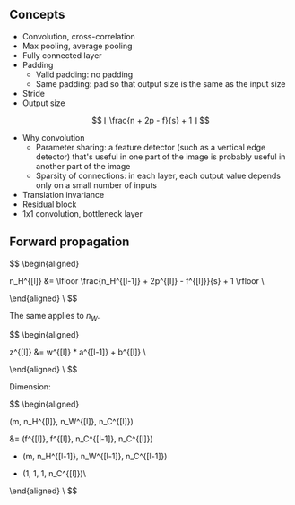 ## Concepts

* Convolution, cross-correlation
* Max pooling, average pooling
* Fully connected layer
* Padding
  * Valid padding: no padding
  * Same padding: pad so that output size is the same as the input size
* Stride
* Output size

$$
⌊ \frac{n + 2p - f}{s} + 1 ⌋
$$

* Why convolution
  * Parameter sharing: a feature detector (such as a vertical edge detector) that's useful in one part of the image is probably useful in another part of the image
  * Sparsity of connections: in each layer, each output value depends only on a small number of inputs
* Translation invariance
* Residual block
* 1x1 convolution, bottleneck layer

## Forward propagation

$$
\begin{aligned}

n_H^{[l]} &= \lfloor \frac{n_H^{[l-1]} + 2p^{[l]} - f^{[l]}}{s} + 1 \rfloor \\

\end{aligned} \\
$$

The same applies to $n_W$.

$$
\begin{aligned}

z^{[l]} &= w^{[l]} * a^{[l-1]} + b^{[l]} \\

\end{aligned} \\
$$

Dimension:

$$
\begin{aligned}

(m, n_H^{[l]}, n_W^{[l]}, n_C^{[l]})

&= (f^{[l]}, f^{[l]}, n_C^{[l-1]}, n_C^{[l]})

* (m, n_H^{[l-1]}, n_W^{[l-1]}, n_C^{[l-1]})

+ (1, 1, 1, n_C^{[l]})\\

\end{aligned} \\
$$
